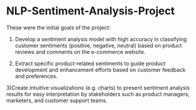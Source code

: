 # NLP-Sentiment-Analysis-Project
These were the initial goals of the project:

1) Develop a sentiment analysis model with high accuracy in classifying customer sentiments (positive, negative, neutral) based on product reviews and comments on the e-commerce website.

2) Extract specific product-related sentiments to guide product development and enhancement efforts based on customer feedback and preferences.

3)Create intuitive visualizations (e.g. charts) to present sentiment analysis results for easy interpretation by stakeholders such as product managers, marketers, and customer support teams.
